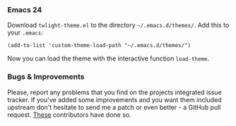 ### Emacs 24

Download `twlight-theme.el` to the directory `~/.emacs.d/themes/`. Add this to your
`.emacs`:

`(add-to-list 'custom-theme-load-path "~/.emacs.d/themes/")`

Now you can load the theme with the interactive function `load-theme`.

### Bugs & Improvements

Please, report any problems that you find on the projects integrated
issue tracker. If you've added some improvements and you want them
included upstream don't hesitate to send me a patch or even better - a
GitHub pull request.  [These](https://github.com/blomma/twilight-emacs.el/contributors)
contributors have done so.
